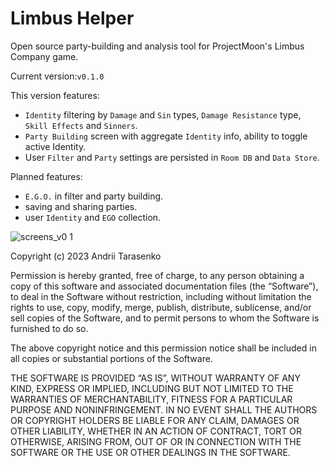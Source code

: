 # Limbus Helper
Open source party-building and analysis tool for ProjectMoon's Limbus Company game.

Current version:```v0.1.0``` 

This version features:

- `Identity` filtering by `Damage` and `Sin` types, `Damage Resistance` type, `Skill Effects`  and `Sinners`.
- `Party Building` screen with aggregate `Identity` info, ability to toggle active Identity.
- User `Filter` and `Party` settings are persisted in `Room DB` and `Data Store`.

Planned features:
- `E.G.O.` in filter and party building.
- saving and sharing parties.
- user `Identity` and `EGO` collection.

![screens_v0 1](https://user-images.githubusercontent.com/83974507/229336304-70e714af-4cbd-44bc-a952-133ab7d5590d.png)


Copyright (c) 2023 Andrii Tarasenko

Permission is hereby granted, free of charge, to any person obtaining a copy of this software and associated documentation files (the “Software”), to deal in the Software without restriction, including without limitation the rights to use, copy, modify, merge, publish, distribute, sublicense, and/or sell copies of the Software, and to permit persons to whom the Software is furnished to do so.

The above copyright notice and this permission notice shall be included in all
copies or substantial portions of the Software.

THE SOFTWARE IS PROVIDED “AS IS”, WITHOUT WARRANTY OF ANY KIND, EXPRESS OR IMPLIED, INCLUDING BUT NOT LIMITED TO THE WARRANTIES OF MERCHANTABILITY, FITNESS FOR A PARTICULAR PURPOSE AND NONINFRINGEMENT. IN NO EVENT SHALL THE AUTHORS OR COPYRIGHT HOLDERS BE LIABLE FOR ANY CLAIM, DAMAGES OR OTHER LIABILITY, WHETHER IN AN ACTION OF CONTRACT, TORT OR OTHERWISE, ARISING FROM, OUT OF OR IN CONNECTION WITH THE SOFTWARE OR THE USE OR OTHER DEALINGS IN THE SOFTWARE.
